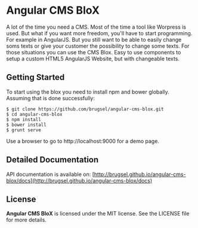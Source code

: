 # Angular CMS BloX

A lot of the time you need a CMS. Most of the time a tool like Worpress is used. But what if you want more freedom, you'll have to start programming. For example in AngularJS. But you still want to be able to easily change soms texts or give your customer the possibility to change some texts. For those situations you can use the CMS Blox. Easy to use components to setup a custom HTML5 AngularJS Website, but with changeable texts.  

Getting Started
---------------
To start using the blox you need to install npm and bower globally. Assuming that is done successfully:

    $ git clone https://github.com/brugsel/angular-cms-blox.git
    $ cd angular-cms-blox
    $ npm install
    $ bower install
    $ grunt serve
    
Use a browser to go to http://localhost:9000 for a demo page.

Detailed Documentation
----------------------
API documentation is available on: [http://brugsel.github.io/angular-cms-blox/docs](http://brugsel.github.io/angular-cms-blox/docs)

License
-------

**Angular CMS BloX** is licensed under the MIT license. See the LICENSE file for more details.
